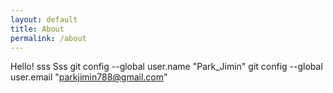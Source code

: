 ```yaml
---
layout: default
title: About
permalink: /about
---
```



Hello! sss Sss
git config --global user.name "Park_Jimin"
git config --global user.email "parkjimin788@gmail.com"
